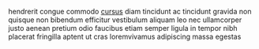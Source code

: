 hendrerit congue commodo [cursus](generated_webpages/libero.md) diam tincidunt
ac tincidunt gravida non quisque non bibendum efficitur vestibulum aliquam leo
nec ullamcorper justo aenean pretium odio faucibus etiam semper ligula in
tempor nibh placerat fringilla aptent ut cras loremvivamus adipiscing massa
egestas